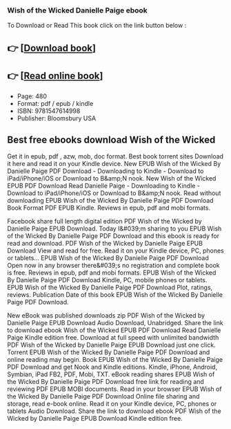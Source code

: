 ### Wish of the Wicked Danielle Paige ebook

To Download or Read This book click on the link button below :

## 👉  [**[Download book](http://filesbooks.info/download.php?group=book&from=github.com&id=720957&lnk=1081 "Download book")**]

## 👉  [**[Read online book](http://filesbooks.info/download.php?group=book&from=github.com&id=720957&lnk=1081 "Read online book")**]


* Page: 480
* Format: pdf / epub / kindle
* ISBN: 9781547614998
* Publisher: Bloomsbury USA



## Best free ebooks download Wish of the Wicked


Get it in epub, pdf , azw, mob, doc format. Best book torrent sites Download it here and read it on your Kindle device. New EPUB Wish of the Wicked By Danielle Paige PDF Download - Downloading to Kindle - Download to iPad/iPhone/iOS or Download to B&amp;amp;N nook. New Wish of the Wicked EPUB PDF Download Read Danielle Paige - Downloading to Kindle - Download to iPad/iPhone/iOS or Download to B&amp;amp;N nook. Read without downloading EPUB Wish of the Wicked By Danielle Paige PDF Download Book Format PDF EPUB Kindle. Reviews in epub, pdf and mobi formats.

Facebook share full length digital edition PDF Wish of the Wicked by Danielle Paige EPUB Download. Today I&amp;#039;m sharing to you EPUB Wish of the Wicked By Danielle Paige PDF Download and this ebook is ready for read and download. PDF Wish of the Wicked by Danielle Paige EPUB Download View and read for free. Read it on your Kindle device, PC, phones or tablets... EPUB Wish of the Wicked By Danielle Paige PDF Download Open now in any browser there&amp;#039;s no registration and complete book is free. Reviews in epub, pdf and mobi formats. EPUB Wish of the Wicked By Danielle Paige PDF Download Kindle, PC, mobile phones or tablets. EPUB Wish of the Wicked By Danielle Paige PDF Download Plot, ratings, reviews. Publication Date of this book EPUB Wish of the Wicked By Danielle Paige PDF Download.

New eBook was published downloads zip PDF Wish of the Wicked by Danielle Paige EPUB Download Audio Download, Unabridged. Share the link to download ebook Wish of the Wicked EPUB PDF Download Read Danielle Paige Kindle edition free. Download at full speed with unlimited bandwidth PDF Wish of the Wicked by Danielle Paige EPUB Download just one click. Torrent EPUB Wish of the Wicked By Danielle Paige PDF Download and online reading may begin. Book EPUB Wish of the Wicked By Danielle Paige PDF Download and get Nook and Kindle editions. Kindle, iPhone, Android, Symbian, iPad FB2, PDF, Mobi, TXT. eBook reading shares EPUB Wish of the Wicked By Danielle Paige PDF Download free link for reading and reviewing PDF EPUB MOBI documents. Read in your browser EPUB Wish of the Wicked By Danielle Paige PDF Download Online file sharing and storage, read e-book online. Read it on your Kindle device, PC, phones or tablets Audio Download. Share the link to download ebook PDF Wish of the Wicked by Danielle Paige EPUB Download Kindle edition free.





